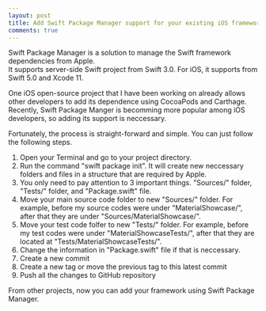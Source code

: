 ```yaml
---
layout: post
title: Add Swift Package Manager support for your existing iOS framework
comments: true
---
```


Swift Package Manager is a solution to manage the Swift framework dependencies from Apple.  
It supports server-side Swift project from Swift 3.0. 
For iOS, it supports from Swift 5.0 and Xcode 11.

One iOS open-source project that I have been working on already allows other developers to add its dependence using CocoaPods and Carthage. 
Recently, Swift Package Manger is becomming more popular among iOS developers, so adding its support is neccessary.

Fortunately, the process is straight-forward and simple.
You can just follow the following steps. 
1. Open your Terminal and go to your project directory.
2. Run the command "swift package init". It will create new neccessary folders and files in a structure that are required by Apple.
3. You only need to pay attention to 3 important things. "Sources/" folder, "Tests/" folder, and "Package.swift" file.
4. Move your main source code folder to new "Sources/" folder. For example, before my source codes were under "MaterialShowcase/", after that they are under "Sources/MaterialShowcase/".
5. Move your test code folfer to new "Tests/" folder. For example, before my test codes were under "MaterialShowcaseTests/", after that they are located at "Tests/MaterialShowcaseTests/".
6. Change the information in "Package.swift" file if that is neccessary.
7. Create a new commit
7. Create a new tag or move the previous tag to this latest commit
8. Push all the changes to GitHub repository

From other projects, now you can add your framework using Swift Package Manager.
